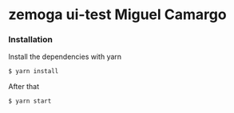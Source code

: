 # zemoga ui-test Miguel Camargo

### Installation

Install the dependencies with yarn

```sh
$ yarn install
```

After that

```sh
$ yarn start
```

